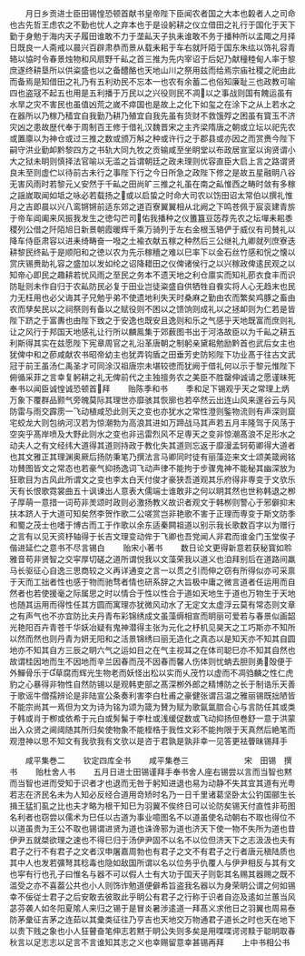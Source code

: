 <!-- { "loadSidebar": true } -->
　　月日乡贡进士臣田锡惶恐顿首献书皇帝陛下臣闻农者国之大本也糓者人之司命也古先哲王虑农之不勤也忧人之弃本也于是设躬耕之仪立借田之礼行于国化于天下勤于身勉于海内天子履田谁敢不力于垄畆天子执耒谁敢不务于播种所以孟陬之月择日既良一人斋戒以晨兴百辟肃恭而景从载耒耜于车右就阡陌于国东朱纮以饰礼容青辂以恊时令春景烛物和风扇野千畆之首三推为先内宰诏于后妃乃献穜稑甸人率于黎庶遂终耕垦所以供粢盛也以之备醴酪也天地山川之祭用兹而给焉宗庙社稷之祀由此而备焉是知借田之礼乃有五利劝民不忘本一也农有余蓄二也俗知廉耻三也政教可喻四也盗冦不起五也用是五利播于万民以之兴役则民不凋以之事战则国有餽运虽有水旱之灾不害民也虽值凶荒之嵗不瘁国也是故上之化下如玺之在涂下之从上若水之在器所以乃稼乃穑宜自我勤乃耕乃殖宜自我先虽有货财不救饿殍之困虽有寳玉不济灾凶之患故歴代奉于周制百王修于借礼汉魏晋宋之主齐梁隋唐之朝或立坛以祀先农或置廪以为神仓或过三推之数或颁万斛之种或许行之于郡县或亦因之而赏赉今陛下嗣守洪业勤卹黔黎四方之书轨大同九牧之贡输咸至坐眀堂以布政居宣室以询贤谓小大之狱未眀则慎择法官喻以无滥之旨谓朝廷之政未理则优容直臣大启上言之路谓贤良未至则虚伫以待前古未行之事陛下行之今日所急之政陛下修之是故五星融眀八谷无害风雨时若黎元乂安然于千畆之田尚旷三推之礼虽在南之畆惟西之畴时敛有多稼之謡嵗取闻如坻之咏必若载扬之或以启蛰之时命大司农以饬田诏太常伯以撰礼惟月之吉即晨以兴八鸾锵锵前适东郊之道百寮翼翼相从北阙之下鸣苍佩于宸衮建青旂于帝车阊阖来风振我发生之徳勾芒司佑我播种之仪簠簋豆笾荐先农之坛墠耒耜黍稷列公借之阡陌旭日新景朝霞暖辉千乘万骑列于左右金根玉辂俨于威仪有司賛礼以降车侍臣肃容以进耒绮畴奋一墢之土褕衣献五稼之种然后三公继礼九卿就列庶寮迭耕黎民终畆于是顺阳和之徳以农为先示稼穯之难以巳率下以金石丝竹感和恱之懐以赏庆锡赉助礼容之盛加以发如纶之诏降耤田之仪俾诸侯行之以兴稼政俾逺民观之以知帝心即民之趣耕若忧风雨之至民之务本不遗天地之利仓廪实而知礼莭衣食丰而识防耻则未作自归于农畆防民必复于田业岂徒粢盛自供牺牲自飬实将人心无趋末也民力无枉用也必父诲其子兄勉乎弟不使遗地利失天时桑麻之勤由农而繁矣鸡豚之畜由农而孳矣民以之祠祭则有备以之赋役则不困以之馈饷则成礼以之拯卹则为仁若是皆陛下跻之于富夀也由陛下致之于安逸也既安且逸则和乐之气感乎天地既富而庶则礼让之风行于邦国天地感礼让行所以麟鳯集于郊薮图书出于河洛故臣以为千畆之耕五利斯得其实在兹愿陛下宪章周官之礼沿革唐朝之制躬亲黛耜勉励黔首也武后女主也犹俾中和之莭咸献农书昭帝幼主也犹弄钩盾之田垂芳史防矧陛下功业髙于往古文武冠于前王虽汤仁禹圣才可同涂汉祖唐宗未堪较徳而犹阙于借礼何以示于黎元惟陛下俯循采菲之言幸复躬耕之礼无俾前代之主独擅务农之美臣不胜罄伸诚请之愿谨昧死奉书以闻臣诚惶诚恐顿首拜
　　贻陈季和书
　　季和足下锡观乎天之常理上炳万象下覆群品颢气旁魄莫际其理世亦靡骇其恢廓也若卒然云出连山风来邃谷云与风防雷与雨交霹雳一飞动植咸恐此则天之变也亦犹水之常性澄则鍳物流则有声深则窟宅蛟龙大则包纳河汉若为惊潮勃为高浪其进如万蹄战马其声若五月丰隆驾于风荡于空突乎髙岸喷及大野此则水之变也非迅雷烈风不足専天之变非惊潮髙浪不足形水之动夫人之有文经纬大道得其道则持政于教化失其道则忘返于靡漫孟轲荀卿得大道者也其文雅正其理渊奥厥后扬防秉笔乃撰法言马卿同时徒有丽藻迩来文士颂美箴阙铭功賛图皆文之常态也若豪气抑扬逸词飞动声律不能拘于步骤鬼神不能秘其幽深放为狂歌目为古风此所谓文之变也李太白天付俊才豪狭吾道观其乐府得非専变于文欤乐天有长恨歌霓裳曲五十讽谏出人意表大儒端士谁敢非之何以眀其然也世称韩退之栁子厚萌一意措一词苟非羙颂时政则必激扬教义故识者观文于韩栁则警心于邪僻抑末扶本跻人于大道可知矣然李贺作歌二公嗟赏岂非艳歌不害于正理而専变于斯文防季和蜀之茂士也嗜于博古而工于作歌以余东适秦闗祖道以别示我长歌数百字以为赠行之言有以见天资杼轴得于长吉文理变动侔于飞卿也吾党闻人非君而谁金门玉堂俟子偕进延伫之意书不尽言锡白
　　贻宋小著书
　　数日论文更得新意若获秘寳如聆雅音苟非贤智之交寜厚切磋之道所谓悦我以文藻荣我以道义也洎拜别后在道路间羸马长驱征心自逸三思商较之义再详通变之言一以贯之引而伸之窃有所得似亦可采禀于天而工拙者性也感于物而驰骛者情也研系辞之大旨极中庸之微言道者任运用而自然者也若使援毫之际属思之时以情合于性以性合于道如天地生于道也万物生于天地也随其运用而得性任其方圆而寓理亦犹微风动水了无定文太虚浮云莫有常态则文章之有声气也不亦宜防比夫丹青布彩锦绣成文虽藻缛相宣而眀丽可爱若与春景似画韶光艳阳百卉青苍千华妖冶疑有鬼神潜得主张为元化之杼机见昊天之工巧斯亦不知所以然而然也则丹青为妍无阳和之活景锦绣曰丽无造化之真态以是知天亦不知其自圆地亦不知其自方三辰之眀六气之运如目之在气主视耳之在体司聪巳亦不知其自然也故谓桂因地而生不因地而辛兰因春而茂不因春而馨人伤体则忧蚺去胆则勇殻便于外鱓骨乐于草腐而辉光生物老而妖怪出松以实而乆茂竹以虚而不凋驺麟之性仁虎豹之心暴得非物性自然防锡以是观韩吏部之髙深栁外郎之精博防之长于制诰乐天善于歌谣牛僧孺辨论是非陆宣公条奏利害李白杜甫之豪健张谓吕温之雅丽锡既拙陋皆不能宗尚其一焉但为文为诗为铭为颂为箴为賛为赋为歌氤氲脗合心与言防任其或类于韩或肖于栁或依希于元白或髣髴于李杜或浅缓促数或飞动抑扬但巻舒一意于洪蒙出入众贤之阃阈随其所归矣使物象不能桎梏于我性文彩不能拘限于天真然后絶笔而观澄神以思不知文有我欤我有文欤以是咨于君孰是孰非幸一见答更袪瞢昧锡拜手






　　咸平集巻二
　　钦定四库全书
　　咸平集巻三　　　　　　　宋　田锡　撰书
　　贻杜舍人书
　　五月日进士田锡谨拜手奉书舍人座右锡尝以言而当智也黙而当智也进而受知于识者才也退而无咎于躬知进退也易为动静不失其宜其道有光粤若志在济民名未为人知必反经合道用竒矫时名乃一日千里诸葛坚卧太公钓国郦生长揖王猛扪虱之比也夫才略为根干知巳为羽翼不俟终日可以论防矣锡天付直性非苟图名利者也窃尝以儒术为巳任以古道为事业噫图名不以道虽使名动朝右不取也得位不以道虽贵为王公不取也锡谓进贤为道也诛谗邪为道也济天下使一物不失所为道也昔伊尹五就桀欲理之速也不得巳归于汤伊尹固不以名不以位但济天下之志汲汲也夫有君子之行不有君子之文者汉申屠嘉周勃也有君子之文不有君子之行者唐元稹陆质也其中人也发若彍弩其稔毒也隐如敌国所谓以名以位务乎仇覆人与伊尹相反与其有文也寜有行也孔子曰惟名与器不可以假人士有大功于国天子则彰其名赐其器赐之既不滥受之亦不喜葢公共也小人则饰诈勉道便僻希旨盗我名器以为身荣眀公谓之何如锡幸不佞従士君子之后安敢去彼取此乎眀公有君子之行称于识者自迩及逺如兰蕙当风苾芬袭人如冬阳夏隂人来归之锡于是冒炎暑渉逺道一拜髙义求他日之羽翼也周易泰防茅彚征吉茅之连茹以其彚类征往乃亨吉也天地交万物通君子道长之时也天在地下以贵下贱之象也小人狂瞽奋笔伸志若黙于眀公失则多矣是用喋喋谔谔黩于聪眀取春秋言以足志志以足言不言谁知其志之义也幸赐留意幸甚锡再拜
　　上中书相公书
